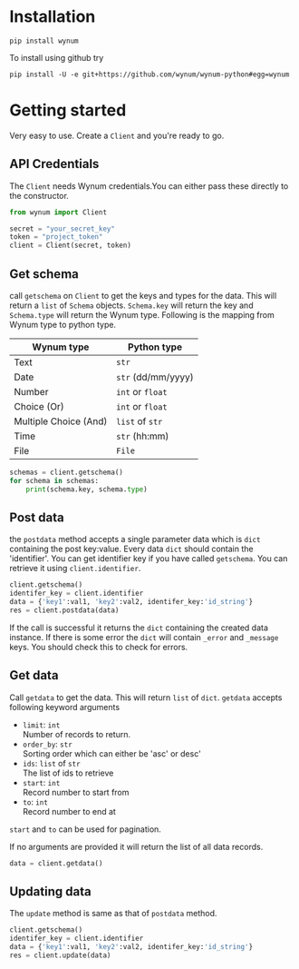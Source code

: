 # Installation
```pip install wynum```

To install using github try

```pip install -U -e git+https://github.com/wynum/wynum-python#egg=wynum```

# Getting started
Very easy to use. Create a ```Client``` and you're ready to go.
## API Credentials
The ```Client``` needs Wynum credentials.You can either pass these directly to the constructor.
```python
from wynum import Client

secret = "your_secret_key"
token = "project_token"
client = Client(secret, token)
```


## Get schema
call ```getschema``` on ```Client``` to get the keys and types for the data. This will return a ```list``` of ```Schema``` objects.  ```Schema.key``` will return the key and ```Schema.type``` will return the Wynum type. Following is the mapping from Wynum type to python type.

| Wynum type            | Python type              |
| --------------------- | ------------------------ |
| Text                  | ```str```                |
| Date                  | ```str``` (dd/mm/yyyy)   |
| Number                | ```int``` or ```float``` |
| Choice (Or)           | ```int``` or ```float``` |
| Multiple Choice (And) | ```list``` of ```str```  |
| Time                  | ```str``` (hh:mm)        |
| File                  | ```File```               |

```python
schemas = client.getschema()
for schema in schemas:
    print(schema.key, schema.type)
```

## Post data
the ```postdata``` method accepts a single parameter data which is ```dict``` containing the post key:value. Every data ```dict``` should contain the 'identifier'. You can get identifier key if you have called ```getschema```. You can retrieve it using ```client.identifier```.

```python
client.getschema()
identifer_key = client.identifier
data = {'key1':val1, 'key2':val2, identifer_key:'id_string'}
res = client.postdata(data)
```
If the call is successful it returns the ```dict``` containing the created data instance. If there is some error the ```dict``` will contain ```_error``` and ```_message``` keys.  You should check this to check for errors.

## Get data
Call ```getdata``` to get the data. This will return ```list``` of ```dict```. ```getdata``` accepts following keyword arguments
- ```limit```: ```int```
    <br>Number of records to return.
- ```order_by```: ```str```
    <br> Sorting order which can either be 'asc' or desc'
- ```ids```: ```list``` of ```str```
    <br> The list of ids to retrieve
- ```start```: ```int```
    <br> Record number to start from
- ```to```: ```int```
    <br> Record number to end at

```start``` and `to` can be used for pagination.

If no arguments are provided it will return the list of all data records.

```python
data = client.getdata()
```

## Updating data
The ```update``` method is same as that of ```postdata``` method.
```python
client.getschema()
identifer_key = client.identifier
data = {'key1':val1, 'key2':val2, identifer_key:'id_string'}
res = client.update(data)
```